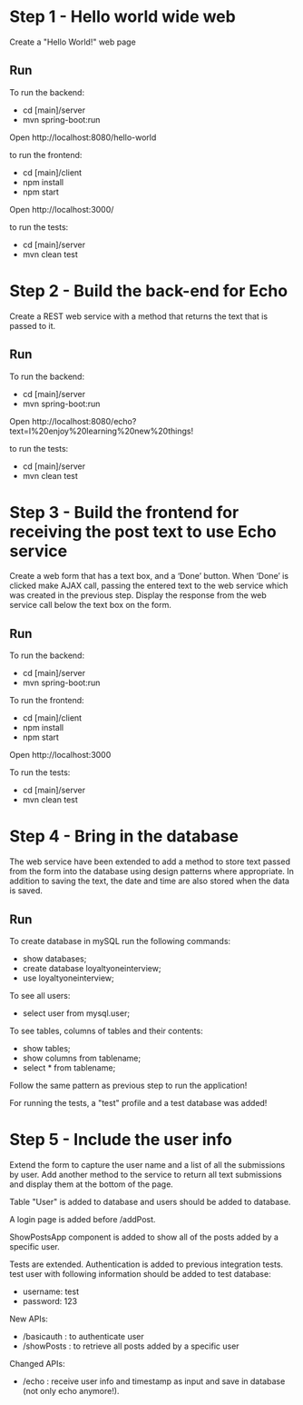 # Step 1 - Hello world wide web

Create a "Hello World!" web page

## Run

To run the backend:
- cd [main]/server
- mvn spring-boot:run

Open http://localhost:8080/hello-world

to run the frontend:
- cd [main]/client
- npm install
- npm start

Open http://localhost:3000/


to run the tests:
- cd [main]/server
- mvn clean test


# Step 2 - Build the back-end for Echo

Create a REST web service with a method that returns the text that is passed to it.

## Run

To run the backend:
- cd [main]/server
- mvn spring-boot:run

Open http://localhost:8080/echo?text=I%20enjoy%20learning%20new%20things!

to run the tests:
- cd [main]/server
- mvn clean test

# Step 3 - Build the frontend for receiving the post text to use Echo service

Create a web form that has a text box, and a ‘Done’ button. When ‘Done’ is clicked make AJAX call, passing the entered text to the web service which was created in the previous step. Display the response from the web service call below the text box on the form.

## Run

To run the backend:
- cd [main]/server
- mvn spring-boot:run

To run the frontend:
- cd [main]/client
- npm install
- npm start

Open http://localhost:3000

To run the tests:
- cd [main]/server
- mvn clean test

# Step 4 - Bring in the database

The web service have been extended to add a method to store text passed from the form into the database using design patterns where appropriate. In addition to saving the text, the date and time are also stored when the data is saved.


## Run

To create database in mySQL run the following commands:
- show databases;
- create database loyaltyoneinterview;
- use loyaltyoneinterview;

To see all users:
- select user from mysql.user;

To see tables, columns of tables and their contents:
- show tables;
- show columns from tablename;
- select * from tablename; 

Follow the same pattern as previous step to run the application!

For running the tests, a "test" profile and a test database was added!


# Step 5 - Include the user info

Extend the form to capture the user name and a list of all the submissions by user. Add another method to the service to return all text submissions and display them at the bottom of the page.

Table "User" is added to database and users should be added to database.

A login page is added before /addPost.

ShowPostsApp component is added to show all of the posts added by a specific user.

Tests are extended. Authentication is added to previous integration tests.
test user with following information should be added to test database: 
- username: test
- password: 123 


New APIs:
- /basicauth : to authenticate user
- /showPosts : to retrieve all posts added by a specific user

Changed APIs:
- /echo : receive user info and timestamp as input and save in database (not only echo anymore!).

 

